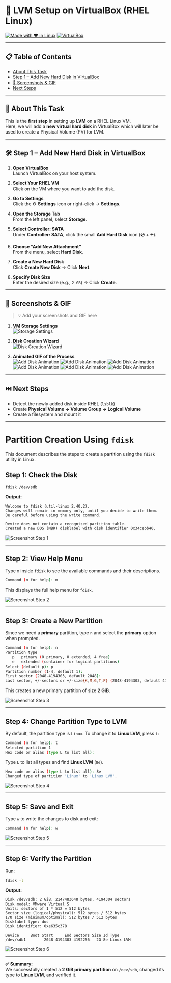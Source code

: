 # 🚀 LVM Setup on VirtualBox (RHEL Linux)

[![Made with ❤️ in Linux](https://img.shields.io/badge/Made%20with-Linux-blue?style=for-the-badge&logo=linux)]()
[![VirtualBox](https://img.shields.io/badge/VirtualBox-Setup-blue?style=for-the-badge&logo=virtualbox)]()

---

## 📋 Table of Contents
- [About This Task](#about-this-task)
- [Step 1 – Add New Hard Disk in VirtualBox](#step-1--add-new-hard-disk-in-virtualbox)
- [📸 Screenshots & GIF](#-screenshots--gif)
- [Next Steps](#next-steps)

---

## 📖 About This Task
This is the **first step** in setting up **LVM** on a RHEL Linux VM.  
Here, we will add a **new virtual hard disk** in VirtualBox which will later be used to create a Physical Volume (PV) for LVM.

---

## 🛠️ Step 1 – Add New Hard Disk in VirtualBox

1. **Open VirtualBox**  
   Launch VirtualBox on your host system.

2. **Select Your RHEL VM**  
   Click on the VM where you want to add the disk.

3. **Go to Settings**  
   Click the ⚙️ **Settings** icon or right-click → **Settings**.

4. **Open the Storage Tab**  
   From the left panel, select **Storage**.

5. **Select Controller: SATA**  
   Under **Controller: SATA**, click the small **Add Hard Disk** icon (💿 + ➕).

6. **Choose “Add New Attachment”**  
   From the menu, select **Hard Disk**.

7. **Create a New Hard Disk**  
   Click **Create New Disk** → Click **Next**.

8. **Specify Disk Size**  
   Enter the desired size (e.g., `2 GB`) → Click **Create**.

---

## 📸 Screenshots & GIF

> 💡 Add your screenshots and GIF here

1. **VM Storage Settings**  
   ![Storage Settings](images/1.png)

2. **Disk Creation Wizard**  
   ![Disk Creation Wizard](images/2.png)

3. **Animated GIF of the Process**  
   ![Add Disk Animation](3.png)
   ![Add Disk Animation](4.png)
   ![Add Disk Animation](5.png)
   ![Add Disk Animation](6.png)
   ![Add Disk Animation](7.png)
   ![Add Disk Animation](8.png)
---

## ⏭️ Next Steps
- Detect the newly added disk inside RHEL (`lsblk`)
- Create **Physical Volume → Volume Group → Logical Volume**
- Create a filesystem and mount it

---



# Partition Creation Using `fdisk`

This document describes the steps to create a partition using the `fdisk` utility in Linux.

## Step 1: Check the Disk
```bash
fdisk /dev/sdb
```
**Output:**
```
Welcome to fdisk (util-linux 2.40.2).
Changes will remain in memory only, until you decide to write them.
Be careful before using the write command.

Device does not contain a recognized partition table.
Created a new DOS (MBR) disklabel with disk identifier 0x34cebb40.
```
![Screenshot Step 1](9.png)

---

## Step 2: View Help Menu
Type `m` inside `fdisk` to see the available commands and their descriptions.
```bash
Command (m for help): m
```
This displays the full help menu for `fdisk`.

![Screenshot Step 2](10.png)

---

## Step 3: Create a New Partition
Since we need a **primary** partition, type `n` and select the **primary** option when prompted.
```bash
Command (m for help): n
Partition type
   p   primary (0 primary, 0 extended, 4 free)
   e   extended (container for logical partitions)
Select (default p): p
Partition number (1-4, default 1):
First sector (2048-4194303, default 2048):
Last sector, +/-sectors or +/-size{K,M,G,T,P} (2048-4194303, default 4194303):
```
This creates a new primary partition of size **2 GiB**.

![Screenshot Step 3](11.png)

---

## Step 4: Change Partition Type to LVM
By default, the partition type is `Linux`. To change it to **Linux LVM**, press `t`:
```bash
Command (m for help): t
Selected partition 1
Hex code or alias (type L to list all):
```
Type `L` to list all types and find **Linux LVM** (`8e`).
```bash
Hex code or alias (type L to list all): 8e
Changed type of partition 'Linux' to 'Linux LVM'.
```

![Screenshot Step 4](12.png)

---

## Step 5: Save and Exit
Type `w` to write the changes to disk and exit:
```bash
Command (m for help): w
```

![Screenshot Step 5](13.png)

---

## Step 6: Verify the Partition
Run:
```bash
fdisk -l
```
**Output:**
```
Disk /dev/sdb: 2 GiB, 2147483648 bytes, 4194304 sectors
Disk model: VMware Virtual S
Units: sectors of 1 * 512 = 512 bytes
Sector size (logical/physical): 512 bytes / 512 bytes
I/O size (minimum/optimal): 512 bytes / 512 bytes
Disklabel type: dos
Disk identifier: 0xe635c378

Device     Boot Start     End Sectors Size Id Type
/dev/sdb1        2048 4194303 4192256   2G 8e Linux LVM
```

![Screenshot Step 6](14.png)

---

**✅ Summary:**  
We successfully created a **2 GiB primary partition** on `/dev/sdb`, changed its type to **Linux LVM**, and verified it.

